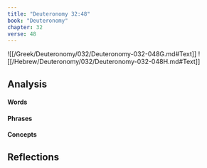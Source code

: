 ```yaml
---
title: "Deuteronomy 32:48"
book: "Deuteronomy"
chapter: 32
verse: 48
---
```

![[/Greek/Deuteronomy/032/Deuteronomy-032-048G.md#Text]]
![[/Hebrew/Deuteronomy/032/Deuteronomy-032-048H.md#Text]]

## Analysis

#### Words

#### Phrases

#### Concepts

## Reflections
